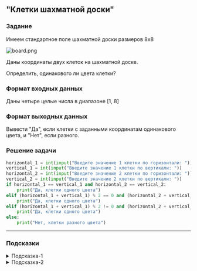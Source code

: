 ## "Клетки шахматной доски"

### Задание

Имеем стандартное поле шахматной доски размеров 8x8

![board.png](img/board.png)

Даны координаты двух клеток на шахматной доске.

Определить, одинакового ли цвета клетки?

### Формат входных данных

Даны четыре целые числа в диапазоне [1, 8]

### Формат выходных данных

Вывести "Да", если клетки с заданными координатам одинакового цвета, и "Нет", если разного.

### Решение задачи

```python
horizontal_1 = int(input("Введите значение 1 клетки по горизонтали: "))
vertical_1 = int(input("Введите значение 1 клетки по вертикали: "))
horizontal_2 = int(input("Введите значение 2 клетки по горизонтали: "))
vertical_2 = int(input("Введите значение 2 клетки по вертикали: "))
if horizontal_1 == vertical_1 and horizontal_2 == vertical_2:
    print("Да, клетки одного цвета")
elif (horizontal_1 + vertical_1) % 2 == 0 and (horizontal_2 + vertical_2) % 2 == 0:
    print("Да, клетки одного цвета")
elif (horizontal_1 + vertical_1) % 2 != 0 and (horizontal_2 + vertical_2) % 2 != 0:
    print("Да, клетки одного цвета")
else:
    print("Нет, клетки разного цвета")
```

---

### Подсказки

<details>
<summary>Подсказка-1</summary>
Условие для проверки четности числа:

```python
n % 2 == 0
```

</details>

<details>
<summary>Подсказка-2</summary>
Сумма двух нечетных чисел, всегда четная.
</details>
